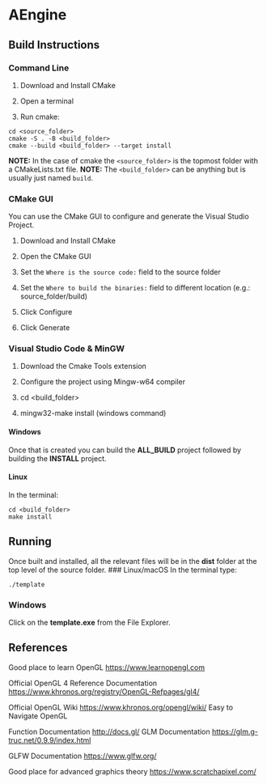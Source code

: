 # AEngine

## Build Instructions

### Command Line

1. Download and Install CMake

2. Open a terminal

3. Run cmake:

```
cd <source_folder> 
cmake -S . -B <build_folder> 
cmake --build <build_folder> --target install 
```

**NOTE:** In the case of cmake the `<source_folder>` is the topmost folder with a CMakeLists.txt file. **NOTE:** The `<build_folder>` can be anything but is usually just named `build`.

### CMake GUI

You can use the CMake GUI to configure and generate the Visual Studio Project.

1. Download and Install CMake

2. Open the CMake GUI

3. Set the `Where is the source code:` field to the source folder

4. Set the `Where to build the binaries:` field to different location (e.g.: source_folder/build)

5. Click Configure

6. Click Generate

### Visual Studio Code & MinGW

1. Download the Cmake Tools extension

2. Configure the project using Mingw-w64 compiler

3. cd <build_folder>

4. mingw32-make install (windows command)

#### Windows

Once that is created you can build the **ALL_BUILD** project followed by building the **INSTALL** project.

#### Linux

In the terminal:

```
cd <build_folder> 
make install 
```

## Running

Once built and installed, all the relevant files will be in the **dist** folder at the top level of the source folder. ### Linux/macOS In the terminal type:

```
./template 
```

### Windows

 Click on the **template.exe** from the File Explorer.

## References

Good place to learn OpenGL <https://www.learnopengl.com>

Official OpenGL 4 Reference Documentation <https://www.khronos.org/registry/OpenGL-Refpages/gl4/>

Official OpenGL Wiki <https://www.khronos.org/opengl/wiki/> Easy to Navigate OpenGL

Function Documentation <http://docs.gl/> GLM Documentation <https://glm.g-truc.net/0.9.9/index.html>

GLFW Documentation <https://www.glfw.org/>

Good place for advanced graphics theory <https://www.scratchapixel.com/>
